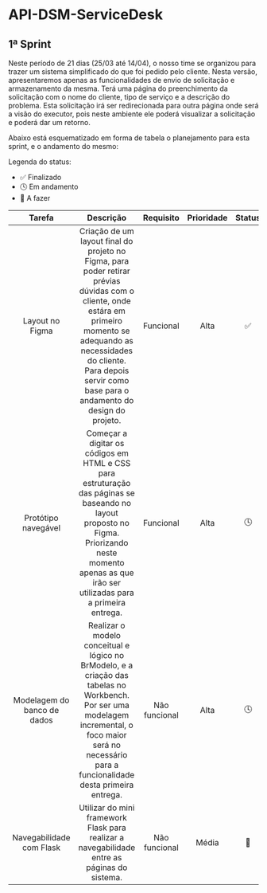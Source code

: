 # API-DSM-ServiceDesk

## 1ª Sprint

Neste período de 21 dias (25/03 até 14/04), o nosso time se organizou para trazer um sistema simplificado do que foi pedido pelo cliente. Nesta versão, apresentaremos apenas as funcionalidades de envio de solicitação e armazenamento da mesma. Terá uma página do preenchimento da solicitação com o nome do cliente, tipo de serviço e a descrição do problema. Esta solicitação irá ser redirecionada para outra página onde será a visão do executor, pois neste ambiente ele poderá visualizar a solicitação e poderá dar um retorno.

Abaixo está esquematizado em forma de tabela o planejamento para esta sprint, e o andamento do mesmo:

Legenda do status:

- ✅ Finalizado
- 🕓 Em andamento
- 📝 A fazer

| Tarefa | Descrição | Requisito | Prioridade | Status |
| :----: | :-------: | :-------: | :--------: | :----: |
| Layout no Figma | Criação de um layout final do projeto no Figma, para poder retirar prévias dúvidas com o cliente, onde estára em primeiro momento se adequando as necessidades do cliente. Para depois servir como base para o andamento do design do projeto. | Funcional | Alta | ✅ |
| Protótipo navegável | Começar a digitar os códigos em HTML e CSS para estruturação das páginas se baseando no layout proposto no Figma. Priorizando neste momento apenas as que irão ser utilizadas para a primeira entrega. | Funcional | Alta | 🕓 |
| Modelagem do banco de dados | Realizar o modelo conceitual e lógico no BrModelo, e a criação das tabelas no Workbench. Por ser uma modelagem incremental, o foco maior será no necessário para a funcionalidade desta primeira entrega. | Não funcional | Alta | 🕓 |
| Navegabilidade com Flask | Utilizar do mini framework Flask para realizar a navegabilidade entre as páginas do sistema. | Não funcional | Média | 📝 |

